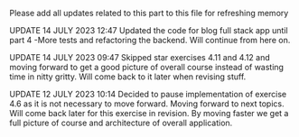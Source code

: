 Please add all updates related to this part to this file for refreshing memory

UPDATE 14 JULY 2023 12:47
Updated the code for blog full stack app until part 4 -More tests and refactoring the backend. Will continue from here on. 


UPDATE 14 JULY 2023 09:47
Skipped star exercises 4.11 and 4.12 and moving forward to get a good picture of overall course instead of wasting time in nitty gritty. Will come back to it later when revising stuff.


UPDATE 12 JULY 2023 10:14
Decided to pause implementation of exercise 4.6 as it is not necessary to move forward. Moving forward to next topics. Will come back later for this exercise in revision. By moving faster we get a full picture of course and architecture of overall application. 